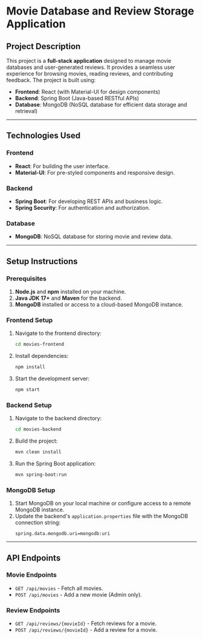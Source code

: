 # Movie Database and Review Storage Application

## Project Description
This project is a **full-stack application** designed to manage movie databases and user-generated reviews. It provides a seamless user experience for browsing movies, reading reviews, and contributing feedback. The project is built using:

- **Frontend**: React (with Material-UI for design components)
- **Backend**: Spring Boot (Java-based RESTful APIs)
- **Database**: MongoDB (NoSQL database for efficient data storage and retrieval)

---

## Technologies Used
### Frontend
- **React**: For building the user interface.
- **Material-UI**: For pre-styled components and responsive design.

### Backend
- **Spring Boot**: For developing REST APIs and business logic.
- **Spring Security**: For authentication and authorization.

### Database
- **MongoDB**: NoSQL database for storing movie and review data.

---

## Setup Instructions

### Prerequisites
1. **Node.js** and **npm** installed on your machine.
2. **Java JDK 17+** and **Maven** for the backend.
3. **MongoDB** installed or access to a cloud-based MongoDB instance.

### Frontend Setup
1. Navigate to the frontend directory:
   ```bash
   cd movies-frontend
   ```
2. Install dependencies:
   ```bash
   npm install
   ```
3. Start the development server:
   ```bash
   npm start
   ```

### Backend Setup
1. Navigate to the backend directory:
   ```bash
   cd movies-backend
   ```
2. Build the project:
   ```bash
   mvn clean install
   ```
3. Run the Spring Boot application:
   ```bash
   mvn spring-boot:run
   ```

### MongoDB Setup
1. Start MongoDB on your local machine or configure access to a remote MongoDB instance.
2. Update the backend's `application.properties` file with the MongoDB connection string:
   ```properties
   spring.data.mongodb.uri=mongodb:uri
   ```

---

## API Endpoints
### Movie Endpoints
- `GET /api/movies` - Fetch all movies.
- `POST /api/movies` - Add a new movie (Admin only).

### Review Endpoints
- `GET /api/reviews/{movieId}` - Fetch reviews for a movie.
- `POST /api/reviews/{movieId}` - Add a review for a movie.


